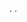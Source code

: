 <!-- 1️. OverviewThe 
Library Management System (LMS) is designed to handle book lending, track borrowed books, and manage library users efficiently. The database consists of three primary tables:
Books: Stores information about available books.
Users: Contains details of registered library users.
Transactions: Tracks book issues and returns. -->

<!-- 2️. Entity Relationship Diagram (ERD) -->

<!-- BOOKS(Stores details about books) =>  book_id(INT,Primary)--------title(VARCHAR(225),Not Null),-----------author(VARCHAR(255,Not Null))
                                 |
                                 |
                                 |
                                 |
                                 |
                                 |
            Transactions(user-book transaction records)
                                 |
                                 |
                                 |
                                 |
                                 |
                                 |
                                 |
                                 |
                                |
USER(stores details about users)=> user_id(INT,Primary Key),--------------name(VARCHAR(255)Not Null),-----------email(VARCHAR(255)unique) -->

.
.

<!-- 3  Database Schema -->
<!-- Books Table
Column Name	            Data Type	                  Constraints	                     Description
book_id	                INT	                          PRIMARY KEY,AUTO_INCREMENT	     Unique identifier for each book
title	                VARCHAR(255)	              NOT NULL	                         Book title
author	                VARCHAR(255)	              NOT NULL	                         Author name
genre	                VARCHAR(100)	              NULLABLE	                         Book genre
isbn	                VARCHAR(20)	                  UNIQUE, NOT NULL	                 Unique ISBN for the book
availability_status     ENUM('Available', 'Issued')   DEFAULT 'Available'	             Current status of the book -->

<!-- Users Table
Column Name          	Data Type	                  Constraints	                     Description
user_id	                INT	                          PRIMARY KEY,AUTO_INCREMENT	     Unique identifier for users
name	                VARCHAR(255)	              NOT NULL	                         Full name of the user
email	                VARCHAR(255)	              UNIQUE, NOT NULL	                 Email address
phone_number	        VARCHAR(15)	                  UNIQUE, NOT NULL	                 Contact number
membership_date	        DATE	                      DEFAULT CURDATE()	                 date when the user registered -->

<!-- Transactions Table
Column Name           	 Data Type	                  Constraints	                           Description
transaction_id	        INT	                          PRIMARY KEY,AUTO_INCREMENT	           Unique transaction ID
user_id	                INT                           FOREIGN KEY REFERENCESUsers(user_id)	   User borrowing the book
book_id	                INT	                          FOREIGN KEY REFERENCES Books(book_id)	   Book being borrowed
issue_date	            DATE	                      DEFAULT CURDATE()	                       Date the book was issued
return_date	            DATE	                      NULLABLE	                               Date the book was returned
status	                ENUM('Issued', 'Returned')	  DEFAULT 'Issued'	                       Status of the book transaction -->




<!-- 4️.Relationships
One-to-Many (Users → Transactions): Each user can borrow multiple books.
One-to-Many (Books → Transactions): Each book can be borrowed multiple times but by different users over time. -->

<!-- 5️.Constraints Implemented
Primary Keys: book_id, user_id, transaction_id
Foreign Keys:
        user_id in Transactions references Users(user_id)
        book_id in Transactions references Books(book_id)
Unique Constraints: isbn in Books, email and phone_number in Users
Default Values:
        availability_status in Books defaults to 'Available'
        status in Transactions defaults to 'Issued'
        membership_date in Users defaults to the current date -->


<!-- 6️. Sample SQL Schema
CREATE TABLE Books (
    book_id INT PRIMARY KEY AUTO_INCREMENT,
    title VARCHAR(255) NOT NULL,
    author VARCHAR(255) NOT NULL,
    genre VARCHAR(100),
    isbn VARCHAR(20) UNIQUE NOT NULL,
    availability_status ENUM('Available', 'Issued') DEFAULT 'Available'
);

CREATE TABLE Users (
    user_id INT PRIMARY KEY AUTO_INCREMENT,
    name VARCHAR(255) NOT NULL,
    email VARCHAR(255) UNIQUE NOT NULL,
    phone_number VARCHAR(15) UNIQUE NOT NULL,
    membership_date DATE DEFAULT CURDATE()
);

CREATE TABLE Transactions (
    transaction_id INT PRIMARY KEY AUTO_INCREMENT,
    user_id INT,
    book_id INT,
    issue_date DATE DEFAULT CURDATE(),
    return_date DATE,
    status ENUM('Issued', 'Returned') DEFAULT 'Issued',
    FOREIGN KEY (user_id) REFERENCES Users(user_id),
    FOREIGN KEY (book_id) REFERENCES Books(book_id)
); -->

